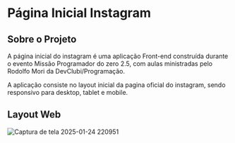 # Página Inicial Instagram

## Sobre o Projeto

 A página inicial do instagram é uma aplicação Front-end construída durante o evento Missão Programador do zero 2.5, com aulas ministradas pelo Rodolfo Mori da DevClubi/Programação.

 A aplicação consiste no layout inicial da pagina oficial do instagram, sendo responsivo para desktop, tablet e mobile.

 ## Layout Web

![Captura de tela 2025-01-24 220951](https://github.com/user-attachments/assets/8cc2febc-1f36-400a-8df6-97d35b6c6aa0)
